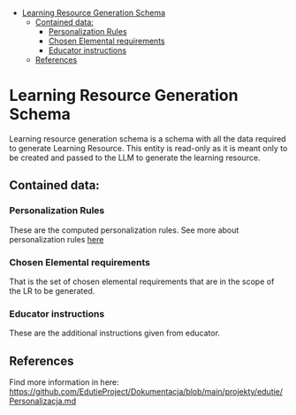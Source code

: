 <!-- TOC -->
* [Learning Resource Generation Schema](#learning-resource-generation-schema)
  * [Contained data:](#contained-data)
    * [Personalization Rules](#personalization-rules)
    * [Chosen Elemental requirements](#chosen-elemental-requirements)
    * [Educator instructions](#educator-instructions)
  * [References](#references)
<!-- TOC -->

# Learning Resource Generation Schema

Learning resource generation schema is a schema with all the data required to generate Learning Resource.
This entity is read-only as it is meant only to be created and passed to the LLM to generate the learning resource.

## Contained data:

### Personalization Rules

These are the computed personalization rules. See more about personalization rules [here](../PersonalizationRule.md)

### Chosen Elemental requirements

That is the set of chosen elemental requirements that are in the scope of the LR to be generated.

### Educator instructions

These are the additional instructions given from educator.

## References

Find more information in here: https://github.com/EdutieProject/Dokumentacja/blob/main/projekty/edutie/Personalizacja.md
